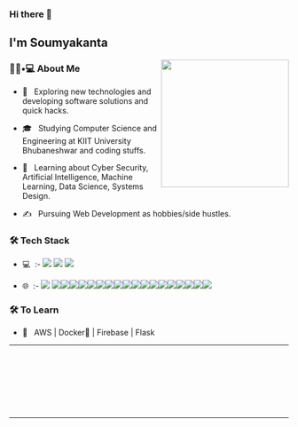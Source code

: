 ### Hi there 👋<h2> I'm Soumyakanta</h2>

<img align='right' src="https://media.giphy.com/media/M9gbBd9nbDrOTu1Mqx/giphy.gif" width="230">

<h3> 👨🏻•💻 About Me </h3>



- 🤔 &nbsp; Exploring new technologies and developing software solutions and quick hacks.

- 🎓 &nbsp; Studying Computer Science and Engineering at KIIT University Bhubaneshwar and coding stuffs.

- 🌱 &nbsp; Learning about Cyber Security, Artificial Intelligence, Machine Learning, Data Science, Systems Design.

- ✍️ &nbsp; Pursuing Web Development as hobbies/side hustles.



<h3>🛠 Tech Stack</h3>



- 💻 &nbsp;:- <img src="http://img.shields.io/badge/-Java-F89820?style=flat&logo=java&logoColor=white"> <img src="https://img.shields.io/badge/-C%20&%20C++-659ad2?style=flat&logo=c%2B%2B&logoColor=ffffff"> <img src="https://img.shields.io/badge/-Python-black?style=flat&logo=python&logoColor=white"> 


- 🌐 &nbsp;:- <img src = "https://img.shields.io/badge/-HTML5-E34F26?style=flat&logo=html5&logoColor=white"> <img src = "https://img.shields.io/badge/-CSS3-1572B6?style=flat&logo=css3&logoColor=white"><img src="https://img.shields.io/badge/-Bootstrap-563D7C?style=flat&logo=bootstrap&logoColor=white"><img src="https://img.shields.io/badge/-JavaScript-eed718?style=flat&logo=javascript&logoColor=ffffff"><img src="https://img.shields.io/badge/-Sass-cc6699?style=flat&logo=sass&logoColor=ffffff"><img src="https://img.shields.io/badge/-React-000000?style=flat&logo=react&logoColor=00c8ff"><img src="https://img.shields.io/badge/-MongoDB-4DB33D?style=flat&logo=mongodb&logoColor=FFFFFF"><img src="https://img.shields.io/badge/-GraphQL-e535ab?style=flat&logo=graphql&logoColor=FFFFFF"><img src="https://img.shields.io/badge/-MySQL-F29111?style=flat&logo=mysql&logoColor=FFFFFF"><img src="https://img.shields.io/badge/-Express.js-787878?style=flat"><img src="https://img.shields.io/badge/Node.js-3C873A?style=flat&logo=Node.js&logoColor=white"><img src="https://img.shields.io/badge/-Firebase-FFA611?style=flat&logo=firebase&logoColor=FFFFFF"><img src="http://img.shields.io/badge/-Google%20Cloud%20Platform-4285F4?style=flat&logo=google%20cloud&logoColor=white"><img src="https://img.shields.io/badge/-Progressive Web Apps-5A0FC8?style=flat"><img src="http://img.shields.io/badge/-Git-F1502F?style=flat&logo=git&logoColor=FFFFFF"><img src="http://img.shields.io/badge/-Github-000000?style=flat&logo=github&logoColor=FFFFFF"><img src="http://img.shields.io/badge/-VS%20Code-007ACC?style=flat&logo=visual%20studio%20code&logoColor=white"><img src="http://img.shields.io/badge/-Heroku-430098?style=flat&logo=heroku&logoColor=white"><img src="http://img.shields.io/badge/-Vercel-black?style=flat&logo=vercel&logoColor=white">

<!--

- 🛢 &nbsp; MySQL | MongoDB

- 🔧 &nbsp; Git | Markdown | Selenium | Tidyverse

- 🖥 &nbsp; Illustrator| Photoshop | InDesign

-->



<h3>🛠 To Learn</h3>

- 🔧 &nbsp; AWS | Docker🐳 | Firebase | Flask
<hr>
<br/><br/>
<br/>
<br/>
<br><br>





<hr>
